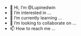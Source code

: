 - 👋 Hi, I’m @Lupinedwin
- 👀 I’m interested in ...
- 🌱 I’m currently learning ...
- 💞️ I’m looking to collaborate on ...
- 📫 How to reach me ...

<!---
Lupinedwin/Lupinedwin is a ✨ special ✨ repository because its `README.md` (this file) appears on your GitHub profile.
You can click the Preview link to take a look at your changes.
--->
